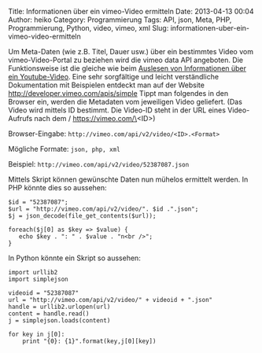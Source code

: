 Title: Informationen über ein vimeo-Video ermitteln
Date: 2013-04-13 00:04
Author: heiko
Category: Programmierung
Tags: API, json, Meta, PHP, Programmierung, Python, video, vimeo, xml
Slug: informationen-uber-ein-vimeo-video-ermitteln

Um Meta-Daten (wie z.B. Titel, Dauer usw.) über ein bestimmtes Video vom
vimeo-Video-Portal zu beziehen wird die vimeo data API angeboten. Die
Funktionsweise ist die gleiche wie beim [Auslesen von Informationen über
ein Youtube-Video][]. Eine sehr sorgfältige und leicht verständliche
Dokumentation mit Beispielen entdeckt man auf der Website
<http://developer.vimeo.com/apis/simple> Tippt man folgendes in den
Browser ein, werden die Metadaten vom jeweiligen Video geliefert. (Das
Video wird mittels ID bestimmt. Die Video-ID steht in der URL eines
Video-Aufrufs nach dem / https://vimeo.com/\<ID\>)

Browser-Eingabe: `http://vimeo.com/api/v2/video/<ID>.<Format>`

Mögliche Formate: `json, php, xml`

Beispiel: `http://vimeo.com/api/v2/video/52387087.json`

Mittels Skript können gewünschte Daten nun mühelos ermittelt werden. In
PHP könnte dies so aussehen:

    $id = "52387087";
    $url = "http://vimeo.com/api/v2/video/". $id .".json";
    $j = json_decode(file_get_contents($url));

    foreach($j[0] as $key => $value) {
       echo $key . ": " . $value . "n<br />";
    }

In Python könnte ein Skript so aussehen:

    import urllib2
    import simplejson

    videoid = "52387087"
    url = "http://vimeo.com/api/v2/video/" + videoid + ".json"
    handle = urllib2.urlopen(url)
    content = handle.read()
    j = simplejson.loads(content)

    for key in j[0]:
        print "{0}: {1}".format(key,j[0][key])

  [Auslesen von Informationen über ein Youtube-Video]: http://www.cc-juno.de/archives/364
    "Informationen über ein Youtube-Video auslesen"
